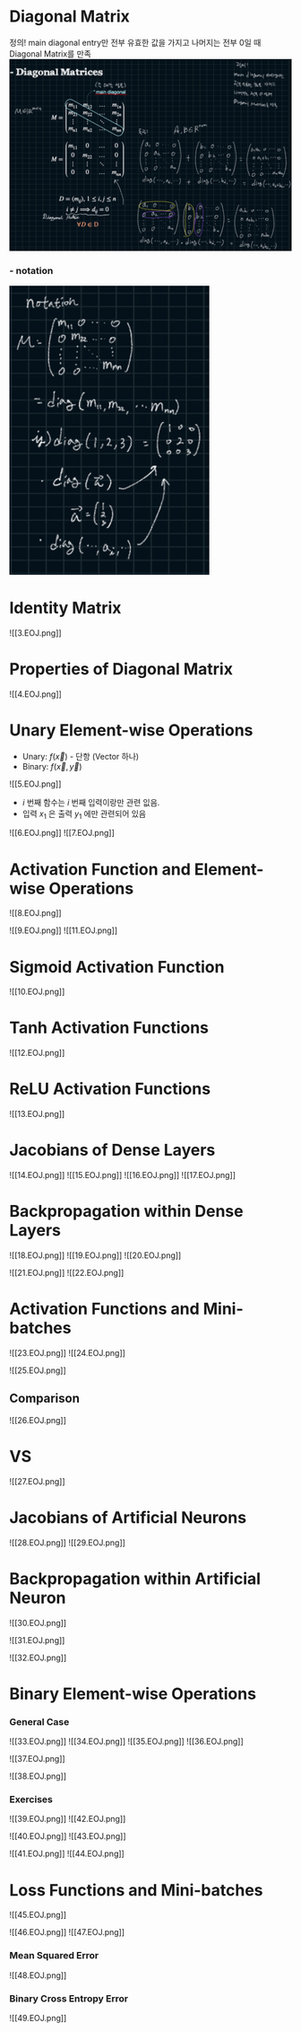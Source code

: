 

# Diagonal Matrix 

정의!
main diagonal entry만 전부 유효한 값을 가지고 나머지는 전부 0일 때 Diagonal Matrix를 만족![](../../Data/13.이론_Elemet_wise_Operation_and_Jacobians/1.EOJ.png)
### - notation
![](../../Data/13.이론_Elemet_wise_Operation_and_Jacobians/2.EOJ.png)




# Identity Matrix
![[3.EOJ.png]]





# Properties of Diagonal Matrix 
![[4.EOJ.png]]





# Unary Element-wise Operations

- Unary: $f({\vec x})$  - 단항 (Vector 하나)
- Binary: $f(\vec x, \vec y)$ 

![[5.EOJ.png]]
- $i$ 번째 함수는 $i$ 번째 입력이랑만 관련 잆음.
- 입력 $x_1$ 은 출력 $y_1$ 에만 관련되어 있음 


![[6.EOJ.png]]
![[7.EOJ.png]]






# Activation Function and Element-wise Operations

![[8.EOJ.png]]

![[9.EOJ.png]]
![[11.EOJ.png]]





# Sigmoid Activation Function
![[10.EOJ.png]]




# Tanh Activation Functions
![[12.EOJ.png]]




# ReLU Activation Functions
![[13.EOJ.png]]



# Jacobians of Dense Layers
![[14.EOJ.png]]
![[15.EOJ.png]]
![[16.EOJ.png]]
![[17.EOJ.png]]


# Backpropagation within Dense Layers
![[18.EOJ.png]]
![[19.EOJ.png]]
![[20.EOJ.png]]


![[21.EOJ.png]]
![[22.EOJ.png]]




# Activation Functions and Mini-batches

![[23.EOJ.png]]
![[24.EOJ.png]]

![[25.EOJ.png]]


## Comparison 
![[26.EOJ.png]]
#                                         VS

![[27.EOJ.png]]




# Jacobians of Artificial Neurons
![[28.EOJ.png]]
![[29.EOJ.png]]



# Backpropagation within Artificial Neuron
![[30.EOJ.png]]

![[31.EOJ.png]]

![[32.EOJ.png]]





# Binary Element-wise Operations
### General Case 
![[33.EOJ.png]]
![[34.EOJ.png]]
![[35.EOJ.png]]
![[36.EOJ.png]]


![[37.EOJ.png]]

![[38.EOJ.png]]



### Exercises
![[39.EOJ.png]]
![[42.EOJ.png]]


![[40.EOJ.png]]
![[43.EOJ.png]]


![[41.EOJ.png]]
![[44.EOJ.png]]





# Loss Functions and Mini-batches
![[45.EOJ.png]]


![[46.EOJ.png]]
![[47.EOJ.png]]



### Mean Squared Error
![[48.EOJ.png]]

### Binary Cross Entropy Error
![[49.EOJ.png]]
























